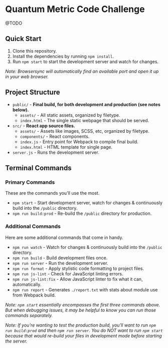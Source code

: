 # Quantum Metric Code Challenge

@TODO

## Quick Start

1. Clone this repository.
2. Install the dependencies by running `npm install`.
3. Run `npm start` to start the development server and watch for changes.

_Note: Browsersync will automatically find an available port and open it up in your web browser._

## Project Structure

- `public/` - **Final build, for both development and production (see notes below).**
  - `assets/` - All static assets, organized by filetype.
  - `index.html` - The single static webpage that should be served.
- `src/` - **React app source files.**
  - `assets/` - Assets like images, SCSS, etc, organized by filetype.
  - `components/` - React components.
  - `index.js` - Entry point for Webpack to compile final build.
  - `index.html` - HTML template for single page.
- `server.js` - Runs the development server.

## Terminal Commands

### Primary Commands

These are the commands you'll use the most.

- `npm start` - Start development server, watch for changes & continuously build into the `/public` directory.
- `npm run build:prod` - Re-build the `/public` directory for production.

### Additional Commands

Here are some additional commands that come in handy.

- `npm run watch` - Watch for changes & continuously build into the `/public` directory.
- `npm run build` - Build development files once.
- `npm run server` - Run the development server.
- `npm run format` - Apply stylistic code formatting to project files.
- `npm run js-lint` - Check for JavaScript linting errors.
- `npm run js-lint:fix` - Allow JavaScript linter to fix what it can, automatically.
- `npm run report` - Generates `./report.txt` with stats about module use from Webpack build.

_Note: `npm start` essentially encompasses the first three commands above. But when debugging issues, it may be helpful to know you can run those commands separately._

_Note: If you're wanting to test the production build, you'll want to run `npm run build:prod` and then `npm run server`. You do NOT want to run `npm start` because that would re-build your files in development mode before starting the server._
